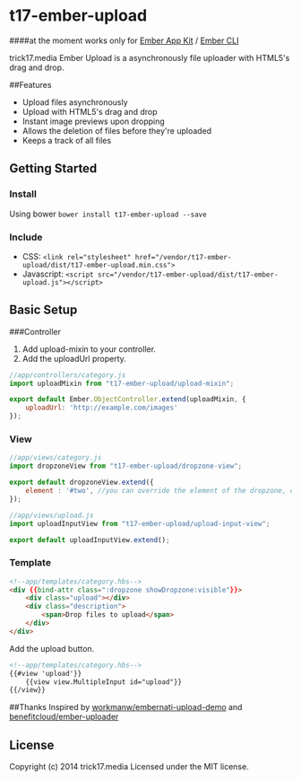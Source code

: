 t17-ember-upload
================

####at the moment works only for [Ember App Kit](https://github.com/stefanpenner/ember-app-kit) / [Ember CLI](https://github.com/stefanpenner/ember-cli)

trick17.media Ember Upload is a asynchronously file uploader with HTML5's drag and drop.

##Features

* Upload files asynchronously
* Upload with HTML5's drag and drop
* Instant image previews upon dropping
* Allows the deletion of files before they're uploaded
* Keeps a track of all files

## Getting Started
### Install
Using bower `bower install t17-ember-upload --save`

### Include

* CSS: ```<link rel="stylesheet" href="/vendor/t17-ember-upload/dist/t17-ember-upload.min.css">```
* Javascript: ```<script src="/vendor/t17-ember-upload/dist/t17-ember-upload.js"></script>```

## Basic Setup

###Controller

1. Add upload-mixin to your controller.
2. Add the uploadUrl property.

```js
//app/controllers/category.js
import uploadMixin from "t17-ember-upload/upload-mixin";

export default Ember.ObjectController.extend(uploadMixin, {
    uploadUrl: 'http://example.com/images'
});
```

### View

```js
//app/views/category.js
import dropzoneView from "t17-ember-upload/dropzone-view";

export default dropzoneView.extend({
    element : '#two', //you can override the element of the dropzone, default is body
});
```

```js
//app/views/upload.js
import uploadInputView from "t17-ember-upload/upload-input-view";

export default uploadInputView.extend();
```

### Template

```html
<!--app/templates/category.hbs-->
<div {{bind-attr class=":dropzone showDropzone:visible"}}>
    <div class="upload"></div>
    <div class="description">
        <span>Drop files to upload</span>
    </div>
</div>
```

Add the upload button.
```html
<!--app/templates/category.hbs-->
{{#view 'upload'}}
	{{view view.MultipleInput id="upload"}}
{{/view}}
```

##Thanks
Inspired by [workmanw/embernati-upload-demo](https://github.com/workmanw/embernati-upload-demo) and [benefitcloud/ember-uploader](https://github.com/benefitcloud/ember-uploader)

## License
Copyright (c) 2014 trick17.media
Licensed under the MIT license.